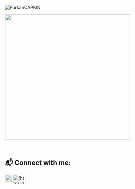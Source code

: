 


<p align="left"> <img src="https://komarev.com/ghpvc/?username=FurkanCAPKIN&label=Profile%20views&color=0e75b6&style=flat" alt="FurkanCAPKIN" /> </p>



<img width=400 src= "https://github-readme-stats.vercel.app/api/top-langs/?username=FurkanCAPKIN&theme=radical&hide_border=false&include_all_commits=false&count_private=false&layout=compact">

      
## 📬 Connect with me: 

<a href="https://linkedin.com/in/[https://www.linkedin.com/in/emirhan-baran-aa0a11222/](https://www.linkedin.com/in/furkan-%C3%A7apkin-353748222/)" target="blank"><img align="center" src="https://raw.githubusercontent.com/rahuldkjain/github-profile-readme-generator/master/src/images/icons/Social/linked-in-alt.svg" alt="[https://www.linkedin.com/in/emirhan-baran-aa0a11222/](https://www.linkedin.com/in/furkan-%C3%A7apkin-353748222/)" height="30" width="40" /></a>
[<img align="left" alt="codeSTACKr | Gmail" width="22px" src="https://cdn.jsdelivr.net/npm/simple-icons@v3/icons/gmail.svg" />](mailto:furkancapkin1828@gmail.com)&nbsp;

